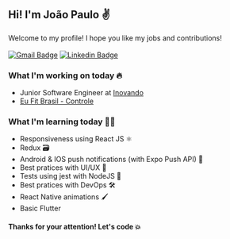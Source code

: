 ## Hi! I'm João Paulo ✌
Welcome to my profile! I hope you like my jobs and contributions! <br/>
<br/>
[![Gmail Badge](https://img.shields.io/badge/-Gmail-c14438?style=for-the-badge&logo=Gmail&logoColor=white&link=mailto:jpjoao1001@gmail.com)](mailto:jpjoao1001@gmail.com)
[![Linkedin Badge](https://img.shields.io/badge/-LinkedIn-blue?style=for-the-badge&logo=Linkedin&logoColor=white&link=https://www.linkedin.com/in/joaopaulo-ld/)](https://www.linkedin.com/in/joaopaulo-ld/)
### What I'm working on today 🔥
- Junior Software Engineer at [Inovando](https://github.com/inovando)
- <a href="https://play.google.com/store/apps/details?id=com.eufitbrasil.eufitbrasilcontrol">Eu Fit Brasil - Controle</a>
### What I'm learning today 👨‍💻
- Responsiveness using React JS ⚛
- Redux 🗃
- Android & IOS push notifications (with Expo Push API) 📲
- Best pratices with UI/UX 📲
- Tests using jest with NodeJS 🧪
- Best pratices with DevOps 🛠
- React Native animations 🖌
- Basic Flutter

#### Thanks for your attention! Let's code 💥
